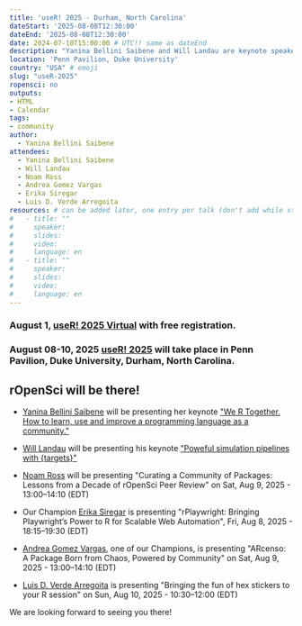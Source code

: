 ```yaml
---
title: 'useR! 2025 - Durham, North Carolina'
dateStart: '2025-08-08T12:30:00'
dateEnd: '2025-08-08T12:30:00'
date: 2024-07-10T15:00:00 # UTC!! same as dateEnd
description: "Yanina Bellini Saibene and Will Landau are keynote speaker for useR! 2025 in Durham, North Carolina"
location: 'Penn Pavilion, Duke University'
country: "USA" # emoji
slug: "useR-2025"
ropensci: no
outputs: 
- HTML
- Calendar 
tags: 
- community
author:
  - Yanina Bellini Saibene
attendees:
  - Yanina Bellini Saibene
  - Will Landau
  - Noam Ross
  - Andrea Gomez Vargas
  - Erika Siregar
  - Luis D. Verde Arregoita
resources: # can be added later, one entry per talk (don't add while still empty, add once there are resources)
#   - title: ""
#     speaker: 
#     slides: 
#     video: 
#     language: en
#   - title: ""
#     speaker: 
#     slides: 
#     video: 
#     language: en  
---
```


### August 1, [useR! 2025 Virtual](https://user2025.r-project.org/program/virtual/) with **free registration**. 

### August 08-10, 2025 [useR! 2025](https://user2025.r-project.org) will take place in Penn Pavilion, Duke University, Durham, North Carolina. 

## rOpenSci will be there!

* [Yanina Bellini Saibene](/author/yanina-bellini-saibene/) will be presenting her keynote ["We R Together.  How to learn, use and improve a programming language as a community."](https://user2025.r-project.org/program/in-person/keynotes/yanina-bellini-saibene) 

* [Will Landau](/author/will-landau/) will be presenting his keynote ["Poweful simulation pipelines with {targets}"](https://user2025.r-project.org/program/in-person/keynotes/will-landau) 

* [Noam Ross](/author/noam-ross/) will be presenting "Curating a Community of Packages: Lessons from a Decade of rOpenSci Peer Review" on Sat, Aug 9, 2025 - 13:00–14:10 (EDT)

* Our Champion [Erika Siregar](/author/erika-siregar/) is presenting "rPlaywright: Bringing Playwright’s Power to R for Scalable Web Automation", Fri, Aug 8, 2025 - 18:15–19:30 (EDT)

* [Andrea Gomez Vargas](/author/andrea-gomez-vargas/), one of our Champions, is presenting "ARcenso: A Package Born from Chaos, Powered by Community" on Sat, Aug 9, 2025 - 13:00–14:10 (EDT)

* [Luis D. Verde Arregoita](/author/luis-verde-arregoitia/) is presenting "Bringing the fun of hex stickers to your R session" on Sun, Aug 10, 2025 - 10:30–12:00 (EDT)

We are looking forward to seeing you there!

